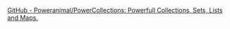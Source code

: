 
[GitHub - Poweranimal/PowerCollections: Powerfull Collections, Sets, Lists and Maps.](https://github.com/Poweranimal/PowerCollections)
